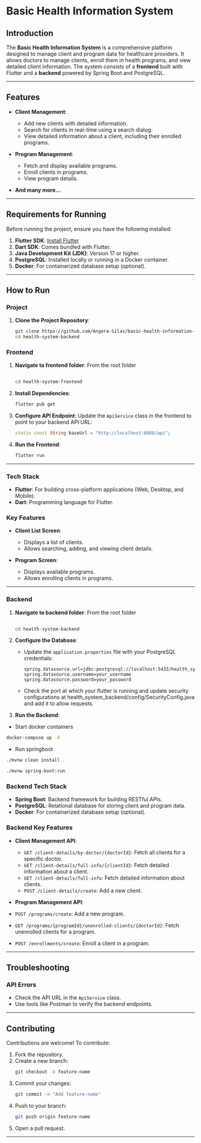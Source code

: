 # Basic Health Information System

## Introduction

The **Basic Health Information System** is a comprehensive platform designed to manage client and program data for healthcare providers. It allows doctors to manage clients, enroll them in health programs, and view detailed client information. The system consists of a **frontend** built with Flutter and a **backend** powered by Spring Boot and PostgreSQL.

---

## Features

- **Client Management**:
  - Add new clients with detailed information.
  - Search for clients in real-time using a search dialog.
  - View detailed information about a client, including their enrolled programs.

- **Program Management**:
  - Fetch and display available programs.
  - Enroll clients in programs.
  - View program details.

- **And many more...**

---

## Requirements for Running

Before running the project, ensure you have the following installed:

1. **Flutter SDK**: [Install Flutter](https://flutter.dev/docs/get-started/install)
2. **Dart SDK**: Comes bundled with Flutter.
3. **Java Development Kit (JDK)**: Version 17 or higher.
4. **PostgreSQL**: Installed locally or running in a Docker container.
5. **Docker**: For containerized database setup (optional).

---
## How to Run

### Project

1. **Clone the Project Repository**:
   ```bash
   git clone https://github.com/Angera-Silas/basic-health-information-system.git
   cd health-system-backend
   ```


### Frontend

1. **Navigate to frontend folder**: From the root folder
   ```bash
  
   cd health-system-frontend
   ```

2. **Install Dependencies**:
   ```bash
   flutter pub get
   ```

3. **Configure API Endpoint**:
   Update the `ApiService` class in the frontend to point to your backend API URL:
   ```dart
   static const String baseUrl = "http://localhost:8088/api";
   ```

4. **Run the Frontend**:
   ```bash
   flutter run
   ```

---

### Tech Stack

- **Flutter**: For building cross-platform applications (Web, Desktop, and Mobile).
- **Dart**: Programming language for Flutter.

### Key Features

- **Client List Screen**:
  - Displays a list of clients.
  - Allows searching, adding, and viewing client details.

- **Program Screen**:
  - Displays available programs.
  - Allows enrolling clients in programs.

---

### Backend

1. **Navigate to backend folder**: From the root folder
   ```bash
  
   cd health-system-backend
   ```

2. **Configure the Database**:
   - Update the `application.properties` file with your PostgreSQL credentials:
     ```properties
     spring.datasource.url=jdbc:postgresql://localhost:5432/health_system
     spring.datasource.username=your_username
     spring.datasource.password=your_password
     ```

   - Check the port at which your flutter is running and update security configurations at 
   health_system_backend/config/SecurityConfig.java and add it to allow requests.

3. **Run the Backend**:
- Start docker containers

```bash
docker-compose up -d
```

- Run springboot
```bash
./mvnw clean install

./mvnw spring-boot:run
```

### Backend Tech Stack

- **Spring Boot**: Backend framework for building RESTful APIs.
- **PostgreSQL**: Relational database for storing client and program data.
- **Docker**: For containerized database setup (optional).

### Backend Key Features

- **Client Management API**:
  - `GET /client-details/by-doctor/{doctorId}`: Fetch all clients for a specific doctor.
  - `GET /client-details/full-info/{clientId}`: Fetch detailed information about a client.
  - `GET /client-details/full-info`: Fetch detailed information about clients.
  - `POST /client-details/create`: Add a new client.

- **Program Management API**:
 - `POST /programs/create`: Add a new program.
  - `GET /programs/{programId}/unenrolled-clients/{doctorId}`: Fetch unenrolled clients for a program.
  - `POST /enrollments/create`: Enroll a client in a program.

---

## Troubleshooting

### API Errors
- Check the API URL in the `ApiService` class.
- Use tools like Postman to verify the backend endpoints.

---

## Contributing

Contributions are welcome! To contribute:

1. Fork the repository.
2. Create a new branch:
   ```bash
   git checkout -b feature-name
   ```
3. Commit your changes:
   ```bash
   git commit -m "Add feature-name"
   ```
4. Push to your branch:
   ```bash
   git push origin feature-name
   ```
5. Open a pull request.

---

